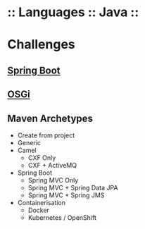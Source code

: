 :: Languages :: Java ::
=======================

# Challenges

## [Spring Boot](SpringBoot/README.md)

## [OSGi](OSGi/README.md)

## Maven Archetypes

- Create from project
- Generic
- Camel
    - CXF Only
    - CXF + ActiveMQ
- Spring Boot
    - Spring MVC Only
    - Spring MVC + Spring Data JPA
    - Spring MVC + Spring JMS
- Containerisation
    - Docker
    - Kubernetes / OpenShift
